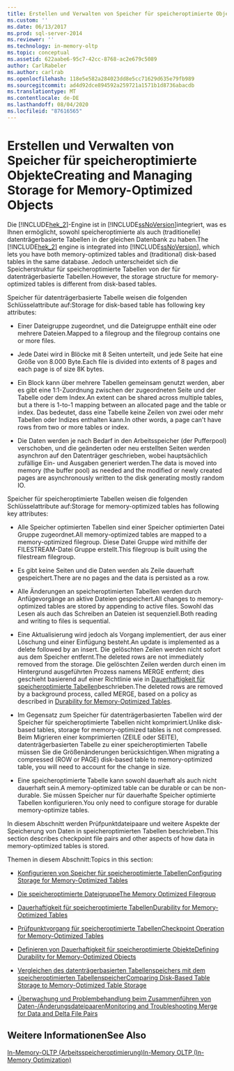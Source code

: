 ```yaml
---
title: Erstellen und Verwalten von Speicher für speicheroptimierte Objekte | Microsoft-Dokumentation
ms.custom: ''
ms.date: 06/13/2017
ms.prod: sql-server-2014
ms.reviewer: ''
ms.technology: in-memory-oltp
ms.topic: conceptual
ms.assetid: 622aabe6-95c7-42cc-8768-ac2e679c5089
author: CarlRabeler
ms.author: carlrab
ms.openlocfilehash: 118e5e582a284023dd8e5cc71629d635e79fb989
ms.sourcegitcommit: ad4d92dce894592a259721a1571b1d8736abacdb
ms.translationtype: MT
ms.contentlocale: de-DE
ms.lasthandoff: 08/04/2020
ms.locfileid: "87616565"
---
```

# <a name="creating-and-managing-storage-for-memory-optimized-objects"></a><span data-ttu-id="dc8af-102">Erstellen und Verwalten von Speicher für speicheroptimierte Objekte</span><span class="sxs-lookup"><span data-stu-id="dc8af-102">Creating and Managing Storage for Memory-Optimized Objects</span></span>
  <span data-ttu-id="dc8af-103">Die [!INCLUDE[hek_2](../../includes/hek-2-md.md)]-Engine ist in [!INCLUDE[ssNoVersion](../../includes/ssnoversion-md.md)]integriert, was es Ihnen ermöglicht, sowohl speicheroptimierte als auch (traditionelle) datenträgerbasierte Tabellen in der gleichen Datenbank zu haben.</span><span class="sxs-lookup"><span data-stu-id="dc8af-103">The [!INCLUDE[hek_2](../../includes/hek-2-md.md)] engine is integrated into [!INCLUDE[ssNoVersion](../../includes/ssnoversion-md.md)], which lets you have both memory-optimized tables and (traditional) disk-based tables in the same database.</span></span> <span data-ttu-id="dc8af-104">Jedoch unterscheidet sich die Speicherstruktur für speicheroptimierte Tabellen von der für datenträgerbasierte Tabellen.</span><span class="sxs-lookup"><span data-stu-id="dc8af-104">However, the storage structure for memory-optimized tables is different from disk-based tables.</span></span>  
  
 <span data-ttu-id="dc8af-105">Speicher für datenträgerbasierte Tabelle weisen die folgenden Schlüsselattribute auf:</span><span class="sxs-lookup"><span data-stu-id="dc8af-105">Storage for disk-based table has following key attributes:</span></span>  
  
-   <span data-ttu-id="dc8af-106">Einer Dateigruppe zugeordnet, und die Dateigruppe enthält eine oder mehrere Dateien.</span><span class="sxs-lookup"><span data-stu-id="dc8af-106">Mapped to a filegroup and the filegroup contains one or more files.</span></span>  
  
-   <span data-ttu-id="dc8af-107">Jede Datei wird in Blöcke mit 8 Seiten unterteilt, und jede Seite hat eine Größe von 8.000 Byte.</span><span class="sxs-lookup"><span data-stu-id="dc8af-107">Each file is divided into extents of 8 pages and each page is of size 8K bytes.</span></span>  
  
-   <span data-ttu-id="dc8af-108">Ein Block kann über mehrere Tabellen gemeinsam genutzt werden, aber es gibt eine 1:1-Zuordnung zwischen der zugeordneten Seite und der Tabelle oder dem Index.</span><span class="sxs-lookup"><span data-stu-id="dc8af-108">An extent can be shared across multiple tables, but a there is 1-to-1 mapping between an allocated page and the table or index.</span></span> <span data-ttu-id="dc8af-109">Das bedeutet, dass eine Tabelle keine Zeilen von zwei oder mehr Tabellen oder Indizes enthalten kann.</span><span class="sxs-lookup"><span data-stu-id="dc8af-109">In other words, a page can't have rows from two or more tables or index.</span></span>  
  
-   <span data-ttu-id="dc8af-110">Die Daten werden je nach Bedarf in den Arbeitsspeicher (der Pufferpool) verschoben, und die geänderten oder neu erstellten Seiten werden asynchron auf den Datenträger geschrieben, wobei hauptsächlich zufällige Ein- und Ausgaben generiert werden.</span><span class="sxs-lookup"><span data-stu-id="dc8af-110">The data is moved into memory (the buffer pool) as needed and the modified or newly created pages are asynchronously written to the disk generating mostly random IO.</span></span>  
  
 <span data-ttu-id="dc8af-111">Speicher für speicheroptimierte Tabellen weisen die folgenden Schlüsselattribute auf:</span><span class="sxs-lookup"><span data-stu-id="dc8af-111">Storage for memory-optimized tables has following key attributes:</span></span>  
  
-   <span data-ttu-id="dc8af-112">Alle Speicher optimierten Tabellen sind einer Speicher optimierten Datei Gruppe zugeordnet.</span><span class="sxs-lookup"><span data-stu-id="dc8af-112">All memory-optimized tables are mapped to a memory-optimized filegroup.</span></span> <span data-ttu-id="dc8af-113">Diese Datei Gruppe wird mithilfe der FILESTREAM-Datei Gruppe erstellt.</span><span class="sxs-lookup"><span data-stu-id="dc8af-113">This filegroup is built using the filestream filegroup.</span></span>  
  
-   <span data-ttu-id="dc8af-114">Es gibt keine Seiten und die Daten werden als Zeile dauerhaft gespeichert.</span><span class="sxs-lookup"><span data-stu-id="dc8af-114">There are no pages and the data is persisted as a row.</span></span>  
  
-   <span data-ttu-id="dc8af-115">Alle Änderungen an speicheroptimierten Tabellen werden durch Anfügevorgänge an aktive Dateien gespeichert.</span><span class="sxs-lookup"><span data-stu-id="dc8af-115">All changes to memory-optimized tables are stored by appending to active files.</span></span> <span data-ttu-id="dc8af-116">Sowohl das Lesen als auch das Schreiben an Dateien ist sequenziell.</span><span class="sxs-lookup"><span data-stu-id="dc8af-116">Both reading and writing to files is sequential.</span></span>  
  
-   <span data-ttu-id="dc8af-117">Eine Aktualisierung wird jedoch als Vorgang implementiert, der aus einer Löschung und einer Einfügung besteht.</span><span class="sxs-lookup"><span data-stu-id="dc8af-117">An update is implemented as a delete followed by an insert.</span></span> <span data-ttu-id="dc8af-118">Die gelöschten Zeilen werden nicht sofort aus dem Speicher entfernt.</span><span class="sxs-lookup"><span data-stu-id="dc8af-118">The deleted rows are not immediately removed from the storage.</span></span> <span data-ttu-id="dc8af-119">Die gelöschten Zeilen werden durch einen im Hintergrund ausgeführten Prozess namens MERGE entfernt; dies geschieht basierend auf einer Richtlinie wie in [Dauerhaftigkeit für speicheroptimierte Tabellen](memory-optimized-tables.md)beschrieben.</span><span class="sxs-lookup"><span data-stu-id="dc8af-119">The deleted rows are removed by a background process, called MERGE, based on a policy as described in [Durability for Memory-Optimized Tables](memory-optimized-tables.md).</span></span>  
  
-   <span data-ttu-id="dc8af-120">Im Gegensatz zum Speicher für datenträgerbasierten Tabellen wird der Speicher für speicheroptimierte Tabellen nicht komprimiert.</span><span class="sxs-lookup"><span data-stu-id="dc8af-120">Unlike disk-based tables, storage for memory-optimized tables is not compressed.</span></span> <span data-ttu-id="dc8af-121">Beim Migrieren einer komprimierten (ZEILE oder SEITE), datenträgerbasierten Tabelle zu einer speicheroptimierten Tabelle müssen Sie die Größenänderungen berücksichtigen.</span><span class="sxs-lookup"><span data-stu-id="dc8af-121">When migrating a compressed (ROW or PAGE) disk-based table to memory-optimized table, you will need to account for the change in size.</span></span>  
  
-   <span data-ttu-id="dc8af-122">Eine speicheroptimierte Tabelle kann sowohl dauerhaft als auch nicht dauerhaft sein.</span><span class="sxs-lookup"><span data-stu-id="dc8af-122">A memory-optimized table can be durable or can be non-durable.</span></span> <span data-ttu-id="dc8af-123">Sie müssen Speicher nur für dauerhafte Speicher optimierte Tabellen konfigurieren.</span><span class="sxs-lookup"><span data-stu-id="dc8af-123">You only need to configure storage for durable memory-optimize tables.</span></span>  
  
 <span data-ttu-id="dc8af-124">In diesem Abschnitt werden Prüfpunktdateipaare und weitere Aspekte der Speicherung von Daten in speicheroptimierten Tabellen beschrieben.</span><span class="sxs-lookup"><span data-stu-id="dc8af-124">This section describes checkpoint file pairs and other aspects of how data in memory-optimized tables is stored.</span></span>  
  
 <span data-ttu-id="dc8af-125">Themen in diesem Abschnitt:</span><span class="sxs-lookup"><span data-stu-id="dc8af-125">Topics in this section:</span></span>  
  
-   [<span data-ttu-id="dc8af-126">Konfigurieren von Speicher für speicheroptimierte Tabellen</span><span class="sxs-lookup"><span data-stu-id="dc8af-126">Configuring Storage for Memory-Optimized Tables</span></span>](configuring-storage-for-memory-optimized-tables.md)  
  
-   [<span data-ttu-id="dc8af-127">Die speicheroptimierte Dateigruppe</span><span class="sxs-lookup"><span data-stu-id="dc8af-127">The Memory Optimized Filegroup</span></span>](the-memory-optimized-filegroup.md)  
  
-   [<span data-ttu-id="dc8af-128">Dauerhaftigkeit für speicheroptimierte Tabellen</span><span class="sxs-lookup"><span data-stu-id="dc8af-128">Durability for Memory-Optimized Tables</span></span>](memory-optimized-tables.md)  
  
-   [<span data-ttu-id="dc8af-129">Prüfpunktvorgang für speicheroptimierte Tabellen</span><span class="sxs-lookup"><span data-stu-id="dc8af-129">Checkpoint Operation for Memory-Optimized Tables</span></span>](checkpoint-operation-for-memory-optimized-tables.md)  
  
-   [<span data-ttu-id="dc8af-130">Definieren von Dauerhaftigkeit für speicheroptimierte Objekte</span><span class="sxs-lookup"><span data-stu-id="dc8af-130">Defining Durability for Memory-Optimized Objects</span></span>](defining-durability-for-memory-optimized-objects.md)  
  
-   [<span data-ttu-id="dc8af-131">Vergleichen des datenträgerbasierten Tabellenspeichers mit dem speicheroptimierten Tabellenspeicher</span><span class="sxs-lookup"><span data-stu-id="dc8af-131">Comparing Disk-Based Table Storage to Memory-Optimized Table Storage</span></span>](comparing-disk-based-table-storage-to-memory-optimized-table-storage.md)  
  
-   [<span data-ttu-id="dc8af-132">Überwachung und Problembehandlung beim Zusammenführen von Daten-/Änderungsdateipaaren</span><span class="sxs-lookup"><span data-stu-id="dc8af-132">Monitoring and Troubleshooting Merge for Data and Delta File Pairs</span></span>](../../database-engine/monitoring-and-troubleshooting-merge-for-data-and-delta-file-pairs.md)  
  
## <a name="see-also"></a><span data-ttu-id="dc8af-133">Weitere Informationen</span><span class="sxs-lookup"><span data-stu-id="dc8af-133">See Also</span></span>  
 [<span data-ttu-id="dc8af-134">In-Memory-OLTP &#40;Arbeitsspeicheroptimierung&#41;</span><span class="sxs-lookup"><span data-stu-id="dc8af-134">In-Memory OLTP &#40;In-Memory Optimization&#41;</span></span>](in-memory-oltp-in-memory-optimization.md)  
  
  
